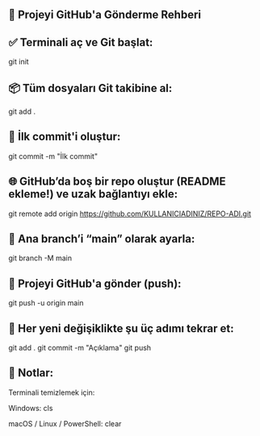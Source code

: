 ## 🚀 Projeyi GitHub'a Gönderme Rehberi

## ✅ Terminali aç ve Git başlat:  
git init

## 📦 Tüm dosyaları Git takibine al: 
git add .

## 📝 İlk commit'i oluştur:
git commit -m "İlk commit"

## 🌐 GitHub’da boş bir repo oluştur (README ekleme!) ve uzak bağlantıyı ekle:
git remote add origin https://github.com/KULLANICIADINIZ/REPO-ADI.git

## 🌿 Ana branch’i “main” olarak ayarla:
git branch -M main

## 🚀 Projeyi GitHub'a gönder (push):
git push -u origin main

## 🔁 Her yeni değişiklikte şu üç adımı tekrar et:

git add .
git commit -m "Açıklama"
git push

## 🛑 Notlar: 

Terminali temizlemek için:

Windows: cls

macOS / Linux / PowerShell: clear